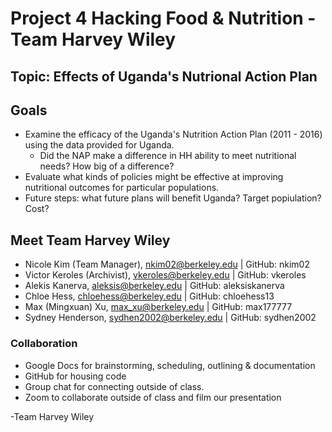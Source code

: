 # Project 4 Hacking Food & Nutrition - Team Harvey Wiley 

## Topic: Effects of Uganda's Nutrional Action Plan

## Goals
- Examine the efficacy of the Uganda's Nutrition Action Plan (2011 - 2016) using the data provided for Uganda.
    - Did the NAP make a difference in HH ability to meet nutritional needs?  How big of a difference?
- Evaluate what kinds of policies might be effective at improving nutritional outcomes for particular populations. 
- Future steps: what future plans will benefit Uganda? Target popiulation? Cost?

## Meet Team Harvey Wiley 
- Nicole Kim (Team Manager), nkim02@berkeley.edu | GitHub: nkim02
- Victor Keroles (Archivist), vkeroles@berkeley.edu | GitHub: vkeroles 
- Alekis Kanerva, aleksis@berkeley.edu | GitHub: aleksiskanerva
- Chloe Hess, chloehess@berkeley.edu | GitHub: chloehess13
- Max (Mingxuan) Xu, max_xu@berkeley.edu | GitHub: max177777
- Sydney Henderson, sydhen2002@berkeley.edu | GitHub: sydhen2002

### Collaboration
- Google Docs for brainstorming, scheduling, outlining & documentation
- GitHub for housing code
- Group chat for connecting outside of class.
- Zoom to collaborate outside of class and film our presentation

-Team Harvey Wiley 
